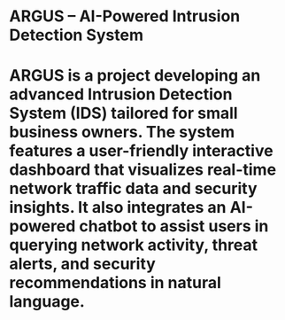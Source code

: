 # ARGUS – AI-Powered Intrusion Detection System
# ARGUS is a project developing an advanced Intrusion Detection System (IDS) tailored for small business owners. The system features a user-friendly interactive dashboard that visualizes real-time network traffic data and security insights. It also integrates an AI-powered chatbot to assist users in querying network activity, threat alerts, and security recommendations in natural language.
